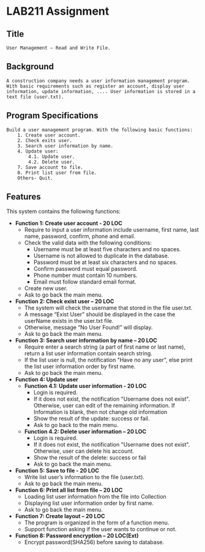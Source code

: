 # LAB211 Assignment
## Title
    User Management – Read and Write File.
## Background
    A construction company needs a user information management program. With basic requirements such as register an account, display user information, update information, .... User information is stored in a text file (user.txt).
## Program Specifications
    Build a user management program. With the following basic functions:
        1. Create user account.
        2. Check exits user.
        3. Search user information by name.
        4. Update user:
            4.1. Update user.
            4.2. Delete user.
        7. Save account to file.
        8. Print list user from file.
        Others- Quit.
## Features
This system contains the following functions:  
* **Function 1: Create user account - 20 LOC**  
    * Require to input a user information include username, first name, last name, password, confirm, phone and email. 
    * Check the valid data with the following conditions:
        * Username must be at least five characters and no spaces.
        * Username is not allowed to duplicate in the database.
        * Password must be at least six characters and no spaces.
        * Confirm password must equal password.
        * Phone number must contain 10 numbers.
        * Email must follow standard email format.
    * Create new user.
    * Ask to go back the main menu.
* **Function 2: Check exist user – 20 LOC**  
    * The system will check the username that stored in the file user.txt.
    * A message “Exist User” should be displayed in the case the userName exists in the user.txt file. 
    * Otherwise, message “No User Found!” will display.
    * Ask to go back the main menu.
* **Function 3: Search user information by name – 20 LOC**  
    * Require enter a search string (a part of first name or last name), return a list user information contain search string.
    * If the list user is null, the notification "Have no any user", else print the list user information order by first name.
    * Ask to go back the main menu.
* **Function 4: Update user**
    * **Function 4.1: Update user information - 20 LOC**  
        * Login is required. 
        * If it does not exist, the notification "Username does not exist". Otherwise, user can edit of the remaining information. If Information is blank, then not change old information
        * Show the result of the update: success or fail.
        * Ask to go back to the main menu.
    * **Function 4.2: Delete user information – 20 LOC**  
        * Login is required. 
        * If it does not exist, the notification "Username does not exist". Otherwise, user can delete his account.
        * Show the result of the delete: success or fail
        * Ask to go back the main menu.
* **Function 5: Save to file - 20 LOC**  
    * Write list user’s information to the file (user.txt).
    * Ask to go back the main menu.
* **Function 6: Print all list from file – 20 LOC**  
    * Loading list user information from the file into Collection
    * Displaying list user information order by first name.
    * Ask to go back the main menu.
* **Function 7: Create layout – 20 LOC**  
    * The program is organized in the form of a function menu.
    * Support function asking if the user wants to continue or not.
* **Function 8: Password encryption – 20 LOC(Ext)**  
    * Encrypt password(SHA256) before saving to database. 